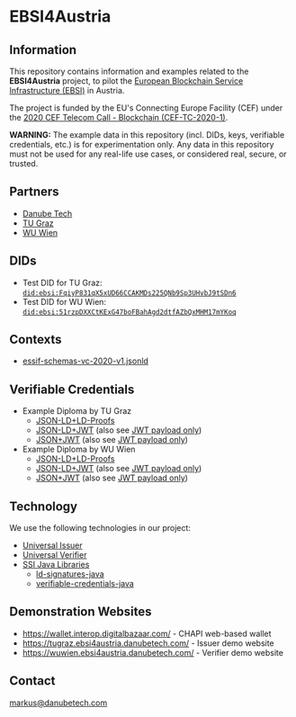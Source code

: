 # EBSI4Austria

## Information

This repository contains information and examples related to the **EBSI4Austria** project, to pilot the [European Blockchain Service Infrastructure (EBSI)](https://ec.europa.eu/cefdigital/wiki/display/CEFDIGITAL/EBSI) in Austria.

The project is funded by the EU's Connecting Europe Facility (CEF) under the [2020 CEF Telecom Call - Blockchain (CEF-TC-2020-1)](https://ec.europa.eu/inea/en/connecting-europe-facility/cef-telecom/apply-funding/2020-cef-telecom-calls-proposals).

**WARNING:** The example data in this repository (incl. DIDs, keys, verifiable credentials, etc.) is for experimentation only. Any data in this repository must not be used for any real-life use cases, or considered real, secure, or trusted.

## Partners

* [Danube Tech](https://danubetech.com/)
* [TU Graz](https://www.tugraz.at/)
* [WU Wien](https://www.wu.ac.at/)

## DIDs

* Test DID for TU Graz: [`did:ebsi:FqiyP831qX5xUD66CCAKMDs225QNb9Sp3UHvbJ9tSDn6`](https://dev.uniresolver.io/#did:ebsi:FqiyP831qX5xUD66CCAKMDs225QNb9Sp3UHvbJ9tSDn6)
* Test DID for WU Wien: [`did:ebsi:51rzpDXXCtKExG47boFBahAgd2dtfAZbQxMHM17mYKoq`](https://dev.uniresolver.io/#did:ebsi:51rzpDXXCtKExG47boFBahAgd2dtfAZbQxMHM17mYKoq)

## Contexts

* [essif-schemas-vc-2020-v1.jsonld](https://github.com/danubetech/ebsi4austria-examples/blob/main/context/essif-schemas-vc-2020-v1.jsonld)

## Verifiable Credentials

* Example Diploma by TU Graz
  * [JSON-LD+LD-Proofs](https://github.com/danubetech/ebsi4austria-examples/blob/main/verifiablecredentials/diploma-tu-graz.jsonld)
  * [JSON-LD+JWT](https://github.com/danubetech/ebsi4austria-examples/blob/main/verifiablecredentials/diploma-tu-graz.jsonldjwt) (also see [JWT payload only](https://github.com/danubetech/ebsi4austria-examples/blob/main/verifiablecredentials/diploma-tu-graz.jsonldjwt.payload))
  * [JSON+JWT](https://github.com/danubetech/ebsi4austria-examples/blob/main/verifiablecredentials/diploma-tu-graz.jwt) (also see [JWT payload only](https://github.com/danubetech/ebsi4austria-examples/blob/main/verifiablecredentials/diploma-tu-graz.jwt.payload))
* Example Diploma by WU Wien
    * [JSON-LD+LD-Proofs](https://github.com/danubetech/ebsi4austria-examples/blob/main/verifiablecredentials/diploma-wu-wien.jsonld)
    * [JSON-LD+JWT](https://github.com/danubetech/ebsi4austria-examples/blob/main/verifiablecredentials/diploma-wu-wien.jsonldjwt) (also see [JWT payload only](https://github.com/danubetech/ebsi4austria-examples/blob/main/verifiablecredentials/diploma-wu-wien.jsonldjwt.payload))
    * [JSON+JWT](https://github.com/danubetech/ebsi4austria-examples/blob/main/verifiablecredentials/diploma-wu-wien.jwt) (also see [JWT payload only](https://github.com/danubetech/ebsi4austria-examples/blob/main/verifiablecredentials/diploma-wu-wien.jwt.payload))

## Technology

We use the following technologies in our project:

* [Universal Issuer](https://uniissuer.io/)
* [Universal Verifier](https://univerifier.io/)
* [SSI Java Libraries](https://gitlab.grnet.gr/essif-lab/infrastructure_2/danubetech/SSI_Java_Libraries_project_summary)
    * [ld-signatures-java](https://github.com/weboftrustinfo/ld-signatures-java)
    * [verifiable-credentials-java](https://github.com/danubetech/verifiable-credentials-java)

## Demonstration Websites

* https://wallet.interop.digitalbazaar.com/ - CHAPI web-based wallet
* https://tugraz.ebsi4austria.danubetech.com/ - Issuer demo website
* https://wuwien.ebsi4austria.danubetech.com/ - Verifier demo website

## Contact

markus@danubetech.com
